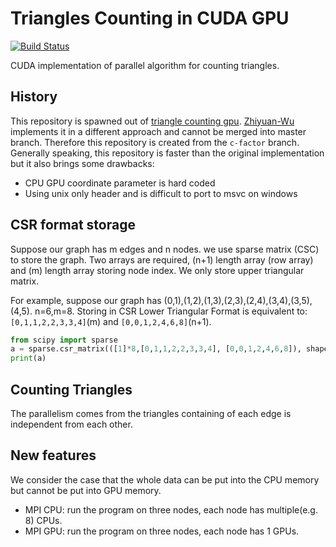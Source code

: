 Triangles Counting in CUDA GPU
=========
[![Build Status](https://travis-ci.com/zhaofeng-shu33/triangle_counting_gpu_v2.svg?branch=master)](https://travis-ci.com/zhaofeng-shu33/triangle_counting_gpu_v2)

CUDA implementation of parallel algorithm for counting triangles.

## History
This repository is spawned out of [triangle counting gpu](https://github.com/zhaofeng-shu33/triangle_counting_gpu).
[Zhiyuan-Wu](https://github.com/Zhiyuan-Wu) implements it in a different approach and cannot be merged into master branch. Therefore this repository is created from the `c-factor` branch.
Generally speaking, this repository is faster than the original implementation but it also brings some drawbacks:

* CPU GPU coordinate parameter is hard coded
* Using unix only header and is difficult to port to msvc on windows

## CSR format storage
Suppose our graph has m edges and n nodes.
we use sparse matrix (CSC) to store the graph. Two arrays are required, (n+1) length array
(row array) and (m) length array storing node index. We only store upper triangular matrix.

For example, suppose our graph has (0,1),(1,2),(1,3),(2,3),(2,4),(3,4),(3,5),(4,5).
n=6,m=8.
Storing in CSR Lower Triangular Format is equivalent to:
`[0,1,1,2,2,3,3,4]`(m) and `[0,0,1,2,4,6,8]`(n+1).

```Python
from scipy import sparse
a = sparse.csr_matrix(([1]*8,[0,1,1,2,2,3,3,4], [0,0,1,2,4,6,8]), shape=(6,6))
print(a)
```

## Counting Triangles
The parallelism comes from the triangles containing of each edge is independent from each other.

## New features
We consider the case that the whole data can be put into the CPU memory but cannot be put into GPU memory.
* MPI CPU: run the program on three nodes, each node has multiple(e.g. 8) CPUs.
* MPI GPU: run the program on three nodes, each node has 1 GPUs. 
